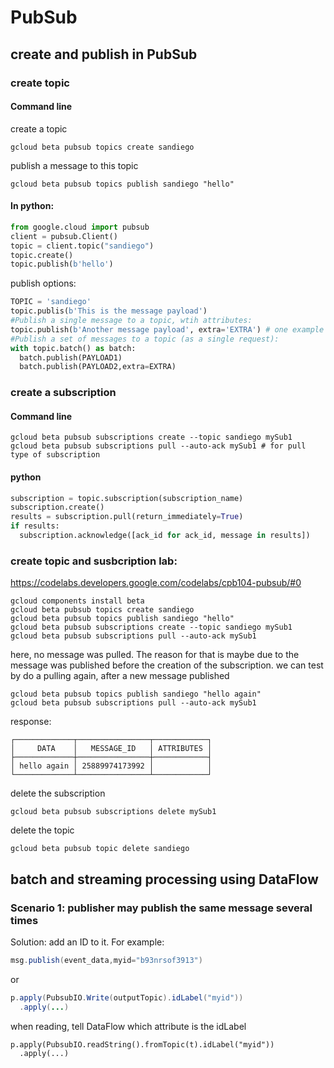 # PubSub
## create and publish in PubSub

### create topic
#### Command line
create a topic
```command
gcloud beta pubsub topics create sandiego
```
publish a message to this topic
```command
gcloud beta pubsub topics publish sandiego "hello"
```
#### In python:
```python
from google.cloud import pubsub
client = pubsub.Client()
topic = client.topic("sandiego")
topic.create()
topic.publish(b'hello')
```
publish options:
```python
TOPIC = 'sandiego'
topic.publis(b'This is the message payload')
#Publish a single message to a topic, wtih attributes:
topic.publish(b'Another message payload', extra='EXTRA') # one example is to have a attributes that indicates the timestamp
#Publish a set of messages to a topic (as a single request):
with topic.batch() as batch:
  batch.publish(PAYLOAD1)
  batch.publish(PAYLOAD2,extra=EXTRA)
```
### create a subscription
#### Command line
```command
gcloud beta pubsub subscriptions create --topic sandiego mySub1
gcloud beta pubsub subscriptions pull --auto-ack mySub1 # for pull type of subscription
```
#### python
```python
subscription = topic.subscription(subscription_name)
subscription.create()
results = subscription.pull(return_immediately=True)
if results:
  subscription.acknowledge([ack_id for ack_id, message in results])
```
### create topic and susbcription lab:
https://codelabs.developers.google.com/codelabs/cpb104-pubsub/#0
```command
gcloud components install beta
gcloud beta pubsub topics create sandiego
gcloud beta pubsub topics publish sandiego "hello"
gcloud beta pubsub subscriptions create --topic sandiego mySub1
gcloud beta pubsub subscriptions pull --auto-ack mySub1
```
here, no message was pulled. The reason for that is maybe due to the message was published before the creation of the subscription. we can test by do a pulling again, after a new message published
```command
gcloud beta pubsub topics publish sandiego "hello again"
gcloud beta pubsub subscriptions pull --auto-ack mySub1
```
response:
```command
┌─────────────┬────────────────┬────────────┐
│     DATA    │   MESSAGE_ID   │ ATTRIBUTES │
├─────────────┼────────────────┼────────────┤
│ hello again │ 25889974173992 │            │
└─────────────┴────────────────┴────────────┘
```
delete the subscription
```command
gcloud beta pubsub subscriptions delete mySub1
```
delete the topic
```command
gcloud beta pubsub topic delete sandiego
```
## batch and streaming processing using DataFlow
### Scenario 1: publisher may publish the same message several times
Solution: add an ID to it. For example:
```java
msg.publish(event_data,myid="b93nrsof3913")
```
or
```java
p.apply(PubsubIO.Write(outputTopic).idLabel("myid"))
  .apply(...)
```
when reading, tell DataFlow which attribute is the idLabel
```
p.apply(PubsubIO.readString().fromTopic(t).idLabel("myid"))
  .apply(...)
```
